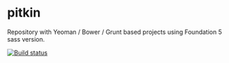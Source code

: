 pitkin
======

Repository with Yeoman / Bower / Grunt based projects using Foundation 5 sass version.

[![Build status](https://travis-ci.org/[robkuijpers]/[pitkin].png)](https://travis-ci.org/[robkuijpers]/[pitkin].png)

